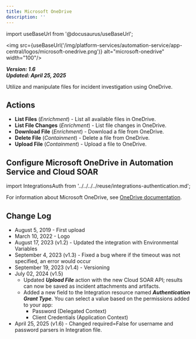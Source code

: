 ```yaml
---
title: Microsoft OneDrive
description: ''
---
```

import useBaseUrl from '@docusaurus/useBaseUrl';

<img src={useBaseUrl('/img/platform-services/automation-service/app-central/logos/microsoft-onedrive.png')} alt="microsoft-onedrive" width="100"/>

***Version: 1.6  
Updated: April 25, 2025***

Utilize and manipulate files for incident investigation using OneDrive.

## Actions

* **List Files** (*Enrichment*) - List all available files in OneDrive.
* **List File Changes** (*Enrichment*) - List file changes in OneDrive.
* **Download File** (*Enrichment*) - Download a file from OneDrive.
* **Delete File** (*Containment*) - Delete a file from OneDrive.
* **Upload File** (*Containment*) - Upload a file to OneDrive.

## Configure Microsoft OneDrive in Automation Service and Cloud SOAR

import IntegrationsAuth from '../../../../reuse/integrations-authentication.md';

<IntegrationsAuth/>

For information about Microsoft OneDrive, see [OneDrive documentation](https://learn.microsoft.com/en-us/onedrive/developer/rest-api/getting-started/authentication?view=odsp-graph-online).

## Change Log

* August 5, 2019 - First upload
* March 10, 2022 - Logo
* August 17, 2023 (v1.2) - Updated the integration with Environmental Variables
* September 4, 2023 (v1.3) - Fixed a bug where if the timeout was not specified, an error would occur
* September 19, 2023 (v1.4) - Versioning
* July 02, 2024 (v1.5)
    - Updated ***Upload File*** action with the new Cloud SOAR API; results can now be saved as incident attachments and artifacts.
    - Added a new field to the Integration resource named ***Authentication Grant Type***. You can select a value based on the permissions added to your app:
      - Password (Delegated Context) 
      - Client Credentials (Application Context)
* April 25, 2025 (v1.6) - Changed required=False for username and password parsers in Integration file.